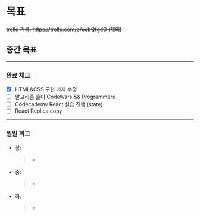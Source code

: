 # 목표

~~trello 기록: https://trello.com/b/ocbQfgdG (제외)~~

## 중간 목표

---

### 완료 체크

- [x] HTML&CSS 구현 과제 수정
- [ ] 알고리즘 풀이 CodeWars && Programmers
- [ ] Codecademy React 실습 진행 (state)
- [ ] React Replica copy

---

### 일일 회고

- 상:
  > -
- 중:
  > -
- 하:
  > -
